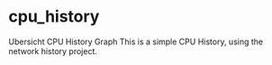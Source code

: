 # cpu_history
Ubersicht CPU History Graph
This is a simple CPU History, using the network history project.
